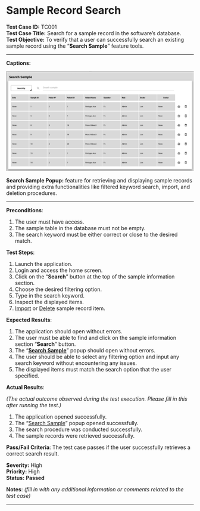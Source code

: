 # Sample Record Search

**Test Case ID:** TC001<br>
**Test Case Title:** Search for a sample record in the software’s database.<br>
**Test Objective:** To verify that a user can successfully search an existing sample record using the “**Search Sample**” feature tools.

---

**Captions:**

![**Search Sample Popup:** feature for retrieving and displaying sample records and providing extra functionalities like filtered keyword search, import, and deletion procedures. ](Sample%20Record%20Search%20a06a7588d2b6494fb3783ada686bffb3/Untitled.png)

**Search Sample Popup:** feature for retrieving and displaying sample records and providing extra functionalities like filtered keyword search, import, and deletion procedures. 

---

**Preconditions**:

1. The user must have access.
2. The sample table in the database must not be empty.
3. The search keyword must be either correct or close to the desired match.

**Test Steps**:

1. Launch the application.
2. Login and access the home screen.
3. Click on the “**Search**” button at the top of the sample information section. 
4. Choose the desired filtering option.
5. Type in the search keyword.
6. Inspect the displayed items.
7. [Import](../Home%20Screen%20Data%20Importing%20Tests%20723887868852425a9ec9269198ecdfd2/Sample%20Record%20Importing%20d84725faa4e0453587695a59c36261f0.md) or [Delete](../Home%20Screen%20Data%20Deletion%20Tests%20b8f06a0d7d754de49c2ee4d6a36a80e6/Sample%20Record%20Deletion%20f2488716684e4dd8977df1b4d278f0d4.md) sample record item.

**Expected Results**:

1. The application should open without errors.
2. The user must be able to find and click on the sample information section “**Search**” button.
3. The “**[Search Sample](Sample%20Record%20Search%20a06a7588d2b6494fb3783ada686bffb3.md)**” popup should open without errors.
4. The user should be able to select any filtering option and input any search keyword without encountering any issues.
5. The displayed items must match the search option that the user specified.

**Actual Results**:

*(The actual outcome observed during the test execution. Please fill in this after running the test.)*

1. The application opened successfully.
2. The “[Search Sample](Sample%20Record%20Search%20a06a7588d2b6494fb3783ada686bffb3.md)” popup opened successfully.
3. The search procedure was conducted successfully.
4. The sample records were retrieved successfully.

**Pass/Fail Criteria**:
The test case passes if the user successfully retrieves a correct search result.

**Severity:** High<br>
**Priority:** High<br>
**Status:** **Passed**<br>

**Notes**: *(fill in with any additional information or comments related to the test case)*

---
